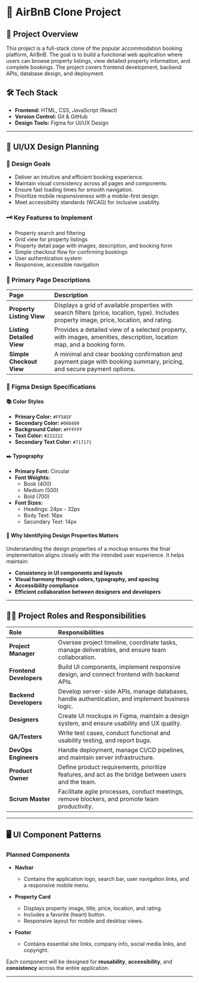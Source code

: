 # 🏡 AirBnB Clone Project

## 📖 Project Overview

This project is a full-stack clone of the popular accommodation booking platform, AirBnB. The goal is to build a functional web application where users can browse property listings, view detailed property information, and complete bookings. The project covers frontend development, backend APIs, database design, and deployment.

## 🛠️ Tech Stack

- **Frontend:** HTML, CSS, JavaScript (React)
- **Version Control:** Git & GitHub
- **Design Tools:** Figma for UI/UX Design

---

## 🎨 UI/UX Design Planning

### 📌 Design Goals

- Deliver an intuitive and efficient booking experience.
- Maintain visual consistency across all pages and components.
- Ensure fast loading times for smooth navigation.
- Prioritize mobile responsiveness with a mobile-first design.
- Meet accessibility standards (WCAG) for inclusive usability.

### 🗝️ Key Features to Implement

- Property search and filtering
- Grid view for property listings
- Property detail page with images, description, and booking form
- Simple checkout flow for confirming bookings
- User authentication system
- Responsive, accessible navigation

### 📄 Primary Page Descriptions

| Page                    | Description                                                                                  |
|:------------------------|:--------------------------------------------------------------------------------------------|
| **Property Listing View** | Displays a grid of available properties with search filters (price, location, type). Includes property image, price, location, and rating. |
| **Listing Detailed View** | Provides a detailed view of a selected property, with images, amenities, description, location map, and a booking form. |
| **Simple Checkout View**  | A minimal and clear booking confirmation and payment page with booking summary, pricing, and secure payment options. |

### 🎨 Figma Design Specifications

#### 📚 Color Styles

- **Primary Color:** `#FF5A5F`
- **Secondary Color:** `#008489`
- **Background Color:** `#FFFFFF`
- **Text Color:** `#222222`
- **Secondary Text Color:** `#717171`

#### ✒️ Typography

- **Primary Font:** Circular
- **Font Weights:** 
  - Book (400)
  - Medium (500)
  - Bold (700)
- **Font Sizes:** 
  - Headings: 24px - 32px
  - Body Text: 16px
  - Secondary Text: 14px

#### 🎯 Why Identifying Design Properties Matters

Understanding the design properties of a mockup ensures the final implementation aligns closely with the intended user experience. It helps maintain:

- **Consistency in UI components and layouts**
- **Visual harmony through colors, typography, and spacing**
- **Accessibility compliance**
- **Efficient collaboration between designers and developers**

---

## 🧑‍💼 Project Roles and Responsibilities

| Role               | Responsibilities                                                                                      |
|:------------------|:-----------------------------------------------------------------------------------------------------|
| **Project Manager**    | Oversee project timeline, coordinate tasks, manage deliverables, and ensure team collaboration.       |
| **Frontend Developers**| Build UI components, implement responsive design, and connect frontend with backend APIs.             |
| **Backend Developers** | Develop server-side APIs, manage databases, handle authentication, and implement business logic.     |
| **Designers**          | Create UI mockups in Figma, maintain a design system, and ensure usability and UX quality.            |
| **QA/Testers**         | Write test cases, conduct functional and usability testing, and report bugs.                          |
| **DevOps Engineers**   | Handle deployment, manage CI/CD pipelines, and maintain server infrastructure.                        |
| **Product Owner**      | Define product requirements, prioritize features, and act as the bridge between users and the team.   |
| **Scrum Master**       | Facilitate agile processes, conduct meetings, remove blockers, and promote team productivity.         |

---

## 🖥️ UI Component Patterns

### Planned Components

- **Navbar**
  - Contains the application logo, search bar, user navigation links, and a responsive mobile menu.

- **Property Card**
  - Displays property image, title, price, location, and rating.
  - Includes a favorite (heart) button.
  - Responsive layout for mobile and desktop views.

- **Footer**
  - Contains essential site links, company info, social media links, and copyright.

Each component will be designed for **reusability**, **accessibility**, and **consistency** across the entire application.

---

